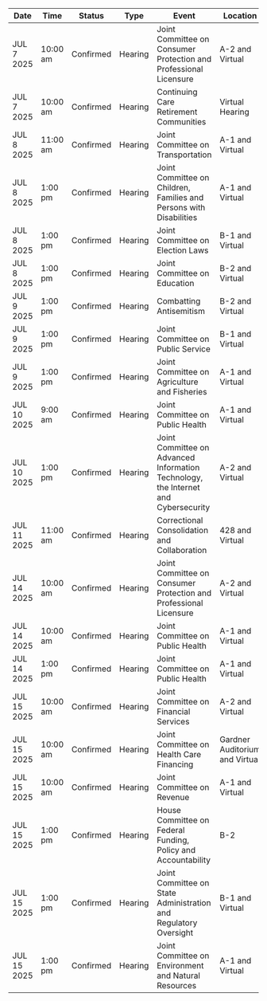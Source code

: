 | Date | Time | Status | Type | Event | Location |
|------|------|--------|------|--------|----------|
| JUL 7 2025 | 10:00 am | Confirmed | Hearing | Joint Committee on Consumer Protection and Professional Licensure | A-2                                                                                                                   and Virtual |
| JUL 7 2025 | 10:00 am | Confirmed | Hearing | Continuing Care Retirement Communities | Virtual Hearing |
| JUL 8 2025 | 11:00 am | Confirmed | Hearing | Joint Committee on Transportation | A-1                                                                                                  and Virtual |
| JUL 8 2025 | 1:00 pm | Confirmed | Hearing | Joint Committee on Children, Families and Persons with Disabilities | A-1                                                                                                  and Virtual |
| JUL 8 2025 | 1:00 pm | Confirmed | Hearing | Joint Committee on Election Laws | B-1                                   and Virtual |
| JUL 8 2025 | 1:00 pm | Confirmed | Hearing | Joint Committee on Education | B-2              and Virtual |
| JUL 9 2025 | 1:00 pm | Confirmed | Hearing | Combatting Antisemitism | B-2              and Virtual |
| JUL 9 2025 | 1:00 pm | Confirmed | Hearing | Joint Committee on Public Service | B-1                                   and Virtual |
| JUL 9 2025 | 1:00 pm | Confirmed | Hearing | Joint Committee on Agriculture and Fisheries | A-1                                                                                                  and Virtual |
| JUL 10 2025 | 9:00 am | Confirmed | Hearing | Joint Committee on Public Health | A-1                                                                                                  and Virtual |
| JUL 10 2025 | 1:00 pm | Confirmed | Hearing | Joint Committee on Advanced Information Technology, the Internet and Cybersecurity | A-2                                                                                                                   and Virtual |
| JUL 11 2025 | 11:00 am | Confirmed | Hearing | Correctional Consolidation and Collaboration | 428                   and Virtual |
| JUL 14 2025 | 10:00 am | Confirmed | Hearing | Joint Committee on Consumer Protection and Professional Licensure | A-2                                                                                                                   and Virtual |
| JUL 14 2025 | 10:00 am | Confirmed | Hearing | Joint Committee on Public Health | A-1                                                                                                  and Virtual |
| JUL 14 2025 | 1:00 pm | Confirmed | Hearing | Joint Committee on Public Health | A-1                                                                                                  and Virtual |
| JUL 15 2025 | 10:00 am | Confirmed | Hearing | Joint Committee on Financial Services | A-2                                                                                                                   and Virtual |
| JUL 15 2025 | 10:00 am | Confirmed | Hearing | Joint Committee on Health Care Financing | Gardner Auditorium                                             and Virtual |
| JUL 15 2025 | 10:00 am | Confirmed | Hearing | Joint Committee on Revenue | A-1                                                                                                  and Virtual |
| JUL 15 2025 | 1:00 pm | Confirmed | Hearing | House Committee on Federal Funding, Policy and Accountability | B-2 |
| JUL 15 2025 | 1:00 pm | Confirmed | Hearing | Joint Committee on State Administration and Regulatory Oversight | B-1                                   and Virtual |
| JUL 15 2025 | 1:00 pm | Confirmed | Hearing | Joint Committee on Environment and Natural Resources | A-1                                                                                                  and Virtual |
